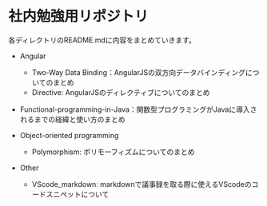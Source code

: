 # 社内勉強用リポジトリ

各ディレクトリのREADME.mdに内容をまとめていきます。

- Angular
  - Two-Way Data Binding：AngularJSの双方向データバインディングについてのまとめ
  - Directive: AngularJSのディレクティブについてのまとめ

- Functional-programming-in-Java：関数型プログラミングがJavaに導入されるまでの経緯と使い方のまとめ

- Object-oriented programming
  - Polymorphism: ポリモーフィズムについてのまとめ
  
- Other
  - VScode_markdown: markdownで議事録を取る際に使えるVScodeのコードスニペットについて

